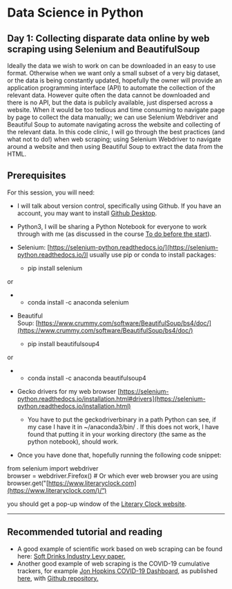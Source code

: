 # Data Science in Python
## Day 1: Collecting disparate data online by web scraping using Selenium and BeautifulSoup

Ideally the data we wish to work on can be downloaded in an easy to use format. Otherwise when we want only a small subset of a very big dataset, or the data is being constantly updated, hopefully the owner will provide an application programming interface (API) to automate the collection of the relevant data. However quite often the data cannot be downloaded and there is no API, but the data is publicly available, just dispersed across a website. When it would be too tedious and time consuming to navigate page by page to collect the data manually; we can use Selenium Webdriver and Beautiful Soup to automate navigating across the website and collecting of the relevant data. In this code clinic, I will go through the best practices (and what not to do!) when web scraping; using Selenium Webdriver to navigate around a website and then using Beautiful Soup to extract the data from the HTML.

Prerequisites
-------------

For this session, you will need:

*   I will talk about version control, specifically using Github. If you have an account, you may want to install [Github Desktop](https://desktop.github.com/).

*   Python3, I will be sharing a Python Notebook for everyone to work through with me (as discussed in the course [To do before the start](https://canvas.ox.ac.uk/courses/112935/pages/to-do-before-start "To do before start")).
*   Selenium: [https://selenium-python.readthedocs.io/](https://selenium-python.readthedocs.io/)I usually use pip or conda to install packages: 
    *   pip install selenium
        

or

*   *   conda install -c anaconda selenium
        

*   Beautiful Soup: [https://www.crummy.com/software/BeautifulSoup/bs4/doc/](https://www.crummy.com/software/BeautifulSoup/bs4/doc/)
    *   pip install beautifulsoup4
        

or

*   *   conda install -c anaconda beautifulsoup4
        

*   Gecko drivers for my web browser [https://selenium-python.readthedocs.io/installation.html#drivers](https://selenium-python.readthedocs.io/installation.html)
    *   You have to put the geckodriverbinary in a path Python can see, if my case I have it in ~/anaconda3/bin/ . If this does not work, I have found that putting it in your working directory (the same as the python notebook), should work.

*   Once you have done that, hopefully running the following code snippet:

from selenium import webdriver  
browser = webdriver.Firefox() # Or which ever web browser you are using  
browser.get("[https://www.literaryclock.com](https://www.literaryclock.com/)/“)

you should get a pop-up window of the [Literary Clock website](http://www.literaryclock.com/).

* * *

Recommended tutorial and reading
--------------------------------

*   A good example of scientific work based on web scraping can be found here: [Soft Drinks Industry Levy paper.](https://journals.plos.org/plosmedicine/article?id=10.1371/journal.pmed.1003025)
*   Another good example of web scraping is the COVID-19 cumulative trackers, for example [Jon Hopkins COVID-19 Dashboard](https://www.arcgis.com/apps/dashboards/bda7594740fd40299423467b48e9ecf6), as published [here](https://www.thelancet.com/journals/laninf/article/PIIS1473-3099(20)30120-1/fulltext), with [Github repository.](https://github.com/CSSEGISandData/COVID-19)